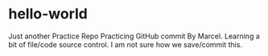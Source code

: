# hello-world
Just another Practice Repo
Practicing GitHub commit By Marcel.  Learning a bit of file/code source control.
I am not sure how we save/commit this.

